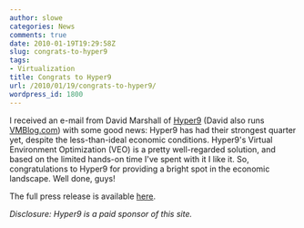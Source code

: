 ```yaml
---
author: slowe
categories: News
comments: true
date: 2010-01-19T19:29:58Z
slug: congrats-to-hyper9
tags:
- Virtualization
title: Congrats to Hyper9
url: /2010/01/19/congrats-to-hyper9/
wordpress_id: 1800
---
```


I received an e-mail from David Marshall of [Hyper9](http://www.hyper9.com/) (David also runs [VMBlog.com](http://www.vmblog.com/)) with some good news: Hyper9 has had their strongest quarter yet, despite the less-than-ideal economic conditions. Hyper9's Virtual Environment Optimization (VEO) is a pretty well-regarded solution, and based on the limited hands-on time I've spent with it I like it. So, congratulations to Hyper9 for providing a bright spot in the economic landscape. Well done, guys!

The full press release is available [here](http://www.hyper9.com/news.aspx?id=68).

_Disclosure: Hyper9 is a paid sponsor of this site._
